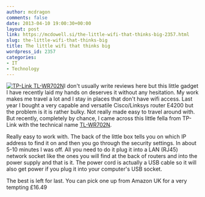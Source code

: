 ```yaml
---
author: mcdragon
comments: false
date: 2013-04-10 19:00:30+00:00
layout: post
link: https://mcdowell.si/the-little-wifi-that-thinks-big-2357.html
slug: the-little-wifi-that-thinks-big
title: The little wifi that thinks big
wordpress_id: 2357
categories:
- IT
- Technology
---
```


[![TP-Link TL-WR702N](https://img.mcdowell.si/2013/04/tp_link_TL-WR702N-1-294x300.jpg)](https://img.mcdowell.si/2013/04/tp_link_TL-WR702N.jpg)I don't usually write reviews here but this little gadget I have recently laid my hands on deserves it without any hesitation.
My work makes me travel a lot and I stay in places that don't have wifi access. Last year I bought a very capable and versatile Cisco/Linksys router E4200 but the problem is it is rather bulky. Not really made easy to travel around with.
But recently, completely by chance, I came across this little fella from TP-Link with the technical name [TL-WR702N](http://www.amazon.co.uk/gp/product/B006PYGWG6/ref=as_li_qf_sp_asin_tl?ie=UTF8&camp=1634&creative=6738&creativeASIN=B006PYGWG6&linkCode=as2&tag=marmcdsblo-21).

Really easy to work with. The back of the little box tells you on which IP address to find it on and then you go through the security settings. In about 5-10 minutes I was off. All you need to do it plug it into a LAN (RJ45) network socket like the ones you will find at the back of routers and into the power supply and that is it. The power cord is actually a USB cable so it will also get power if you plug it into your computer's USB socket.

The best is left for last. You can pick one up from Amazon UK for a very tempting £16.49
